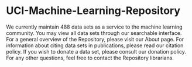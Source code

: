 # UCI-Machine-Learning-Repository
We currently maintain 488 data sets as a service to the machine learning community. You may view all data sets through our searchable interface. For a general overview of the Repository, please visit our About page. For information about citing data sets in publications, please read our citation policy. If you wish to donate a data set, please consult our donation policy. For any other questions, feel free to contact the Repository librarians.

